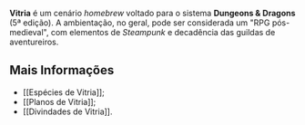 **Vitria** é um cenário *homebrew* voltado para o sistema **Dungeons & Dragons** (5ª edição). A ambientação, no geral, pode ser considerada um "RPG pós-medieval", com elementos de *Steampunk* e decadência das guildas de aventureiros.

## Mais Informações

- [[Espécies de Vitria]];
- [[Planos de Vitria]];
- [[Divindades de Vitria]].
